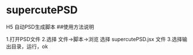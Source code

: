 # supercutePSD
H5 自动PSD生成脚本
##使用方法说明

1.打开PSD文件
2.选择 文件->脚本->浏览 选择 supercutePSD.jsx 文件
3.选择输出目录，运行，ok 
